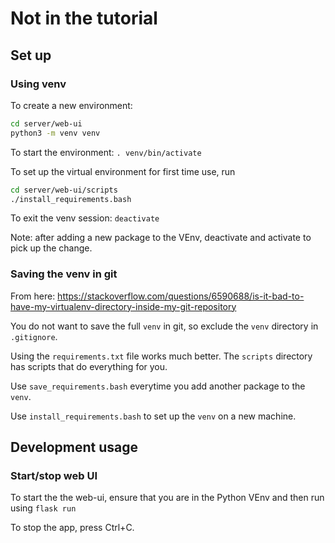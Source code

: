 # Not in the tutorial

## Set up

### Using venv

To create a new environment:

```bash
cd server/web-ui
python3 -m venv venv
```

To start the environment: `. venv/bin/activate`

To set up the virtual environment for first time use, run

```bash
cd server/web-ui/scripts
./install_requirements.bash
```

To exit the venv session: `deactivate`

Note: after adding a new package to the VEnv, deactivate and activate to pick up
the change.

### Saving the venv in git

From here:
<https://stackoverflow.com/questions/6590688/is-it-bad-to-have-my-virtualenv-directory-inside-my-git-repository>

You do not want to save the full `venv` in git, so exclude the `venv` directory
in `.gitignore`.

Using the `requirements.txt` file works much better. The `scripts` directory
has scripts that do everything for you.

Use `save_requirements.bash` everytime you add another package to the `venv`.

Use `install_requirements.bash` to set up the `venv` on a new machine.

## Development usage

### Start/stop web UI

To start the the web-ui, ensure that you are in the Python VEnv and then run
using `flask run`

To stop the app, press Ctrl+C.


